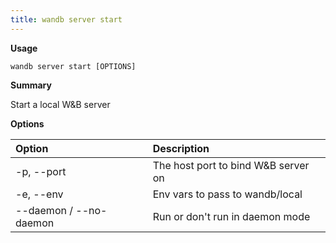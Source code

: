 ```yaml
---
title: wandb server start
---
```

**Usage**

`wandb server start [OPTIONS]`

**Summary**

Start a local W&B server

**Options**

| **Option** | **Description** |
| :--- | :--- |
| -p, --port | The host port to bind W&B server on |
| -e, --env | Env vars to pass to wandb/local |
| --daemon / --no-daemon | Run or don't run in daemon mode |

